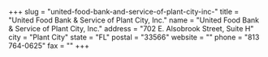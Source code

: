 +++
slug = "united-food-bank-and-service-of-plant-city-inc-"
title = "United Food Bank & Service of Plant City, Inc."
name = "United Food Bank & Service of Plant City, Inc."
address = "702 E. Alsobrook Street, Suite H"
city = "Plant City"
state = "FL"
postal = "33566"
website = ""
phone = "813 764-0625"
fax = ""
+++
